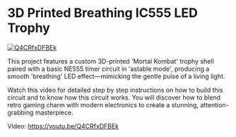 # 3D Printed Breathing IC555 LED Trophy
[![Q4CRfxDFBEk](https://i.imgur.com/1dl7ch0.png)](https://www.youtube.com/watch?v=Q4CRfxDFBEk)

This project features a custom 3D-printed 'Mortal Kombat' trophy shell paired with a basic NE555 timer circuit in 'astable mode', producing a smooth 'breathing' LED effect—mimicking the gentle pulse of a living light.

Watch this video for detailed step by step instructions on how to build this circuit and to know how this circuit works. You will discover how to blend retro gaming charm with modern electronics to create a stunning, attention-grabbing masterpiece.

Video: https://youtu.be/Q4CRfxDFBEk
